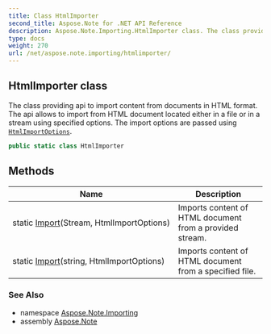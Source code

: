 ```yaml
---
title: Class HtmlImporter
second_title: Aspose.Note for .NET API Reference
description: Aspose.Note.Importing.HtmlImporter class. The class providing api to import content from documents in HTML format. The api allows to import from HTML document located either in a file or in a stream using specified options. The import options are passed using HtmlImportOptions
type: docs
weight: 270
url: /net/aspose.note.importing/htmlimporter/
---
```

## HtmlImporter class

The class providing api to import content from documents in HTML format. The api allows to import from HTML document located either in a file or in a stream using specified options. The import options are passed using [`HtmlImportOptions`](../htmlimportoptions/).

```csharp
public static class HtmlImporter
```

## Methods

| Name | Description |
| --- | --- |
| static [Import](../../aspose.note.importing/htmlimporter/import/#import)(Stream, HtmlImportOptions) | Imports content of HTML document from a provided stream. |
| static [Import](../../aspose.note.importing/htmlimporter/import/#import_1)(string, HtmlImportOptions) | Imports content of HTML document from a specified file. |

### See Also

* namespace [Aspose.Note.Importing](../../aspose.note.importing/)
* assembly [Aspose.Note](../../)


